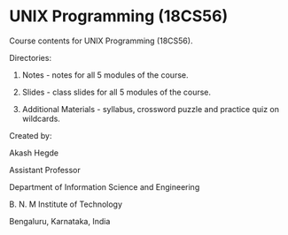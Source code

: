 # UNIX Programming (18CS56)

Course contents for UNIX Programming (18CS56).

Directories:

1. Notes - notes for all 5 modules of the course.

2. Slides - class slides for all 5 modules of the course.

3. Additional Materials - syllabus, crossword puzzle and practice quiz on wildcards.






Created by:

Akash Hegde

Assistant Professor

Department of Information Science and Engineering

B. N. M Institute of Technology

Bengaluru, Karnataka, India
